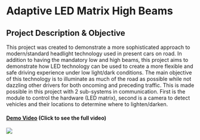 # Adaptive LED Matrix High Beams

## Project Description & Objective

This project was created to demonstrate a more sophisticated approach to modern/standard headlight technology used in present cars on road.
In addition to having the mandatory low and high beams, this project aims to demonstrate how LED technology can be used to create a more
flexible and safe driving experience under low light/dark conditions. The main objective of this technology is to illuminate as much of the 
road as possible while not dazzling other drivers for both oncoming and preceding traffic.
This is made possible in this project with 2 sub-systems in communication. 
First is the module to control the hardware (LED matrix), second is 
a camera to detect vehicles and their locations to determine where to lighten/darken.

#### [**Demo Video**](https://youtu.be/6VwgZgbertE) (Click to see the full video)

![](https://imgur.com/a9QZYnO.gif)

